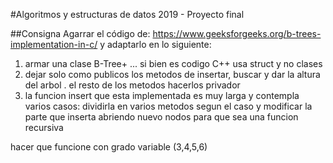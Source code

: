 #Algoritmos y estructuras de datos 2019 - Proyecto final

##Consigna
Agarrar el código de: https://www.geeksforgeeks.org/b-trees-implementation-in-c/ y adaptarlo en lo siguiente:

1. armar una clase B-Tree+ ... si bien es codigo C++ usa struct y no clases
2. dejar solo como publicos los metodos de insertar, buscar y dar la altura del arbol . el resto de los metodos hacerlos privador
3. la funcion insert que esta implementada es muy larga y contempla varios casos: dividirla en varios metodos segun el caso y modificar la parte que inserta abriendo nuevo nodos para que sea una funcion recursiva


hacer que funcione con grado variable (3,4,5,6)